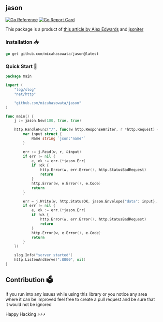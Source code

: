 ## jason

[![Go Reference](https://pkg.go.dev/badge/github.com/micahasowata/jason.svg)](https://pkg.go.dev/github.com/micahasowata/jason) [![Go Report Card](https://goreportcard.com/badge/github.com/micahasowata/jason)](https://goreportcard.com/report/github.com/micahasowata/jason)

This package is a product of [this article by Alex Edwards](https://www.alexedwards.net/blog/how-to-properly-parse-a-json-request-body) and [jsoniter](https://github.com/json-iterator/go)

### Installation 📥

```go
go get github.com/micahasowata/jason@latest
```

### Quick Start 💨

```go
package main

import (
	"log/slog"
	"net/http"

	"github.com/micahasowata/jason"
)

func main() {
	j := jason.New(100, true, true)

	http.HandleFunc("/", func(w http.ResponseWriter, r *http.Request) {
		var input struct {
			Name string `json:"name"`
		}

		err := j.Read(w, r, &input)
		if err != nil {
			e, ok := err.(*jason.Err)
			if !ok {
				http.Error(w, err.Error(), http.StatusBadRequest)
				return
			}
			http.Error(w, e.Error(), e.Code)
			return
		}

		err = j.Write(w, http.StatusOK, jason.Envelope{"data": input}, nil)
		if err != nil {
			e, ok := err.(*jason.Err)
			if !ok {
				http.Error(w, err.Error(), http.StatusBadRequest)
				return
			}
			http.Error(w, e.Error(), e.Code)
			return
		}
	})

	slog.Info("server started")
	http.ListenAndServe(":8000", nil)
}

```

## Contribution 🗳️

If you run into any issues while using this library or you notice any area where it can be improved feel free to create a pull request and be sure that it would not be ignored

Happy Hacking ⚡⚡⚡
